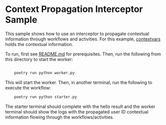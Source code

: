 # Context Propagation Interceptor Sample

This sample shows how to use an interceptor to propagate contextual information through workflows and activities. For
this example, [contextvars](https://docs.python.org/3/library/contextvars.html) holds the contextual information.

To run, first see [README.md](../README.md) for prerequisites. Then, run the following from this directory to start the
worker:


```bash

    poetry run python worker.py
```

This will start the worker. Then, in another terminal, run the following to execute the workflow:

```bash
    poetry run python starter.py
```

The starter terminal should complete with the hello result and the worker terminal should show the logs with the
propagated user ID contextual information flowing through the workflows/activities.